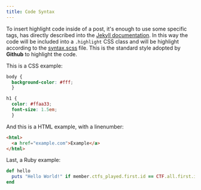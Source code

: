 ```yaml
---
title: Code Syntax
---
```

To insert highlight code inside of a post, it's enough to use some specific tags, has directly described into the [Jekyll documentation](http://jekyllrb.com/docs/templates/#code-snippet-highlighting). In this way the code will be included into a ``.highlight`` CSS class and will be highlight according to the [syntax.scss](https://github.com/mojombo/tpw/blob/master/css/syntax.css) file. This is the standard style adopted by **Github** to highlight the code. 

This is a CSS example:
```css
body {
  background-color: #fff;
  }

h1 {
  color: #ffaa33;
  font-size: 1.5em;
  }
```

And this is a HTML example, with a linenumber:
```html
<html>
  <a href="example.com">Example</a>
</html>
```

Last, a Ruby example:
```ruby
def hello
  puts "Hello World!" if member.ctfs_played.first.id == CTF.all.first.id
end
```
